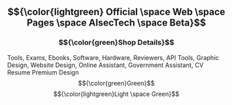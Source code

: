 ## $${\color{lightgreen} Official \space Web \space Pages \space AlsecTech \space Beta}$$ 
### $${\color{green}Shop Details}$$

Tools, Exams, Ebooks, Software, Hardware, Reviewers, API Tools, Graphic Design, Website Design, Online Assistant, Government Assistant, CV Resume Premium Design 
$${\color{green}Green}$$
$${\color{lightgreen}Light \space Green}$$
